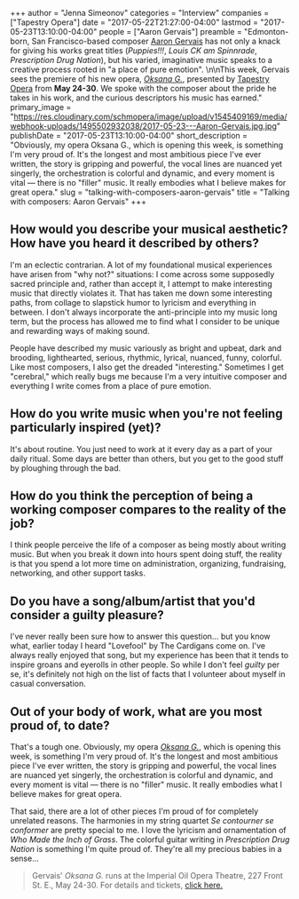 +++
author = "Jenna Simeonov"
categories = "Interview"
companies = ["Tapestry Opera"]
date = "2017-05-22T21:27:00-04:00"
lastmod = "2017-05-23T13:10:00-04:00"
people = ["Aaron Gervais"]
preamble = "Edmonton-born, San Francisco-based composer [Aaron Gervais](/scene/people/aaron-gervais/) has not only a knack for giving his works great titles (*Puppies!!!*, *Louis CK am Spinnrade*, *Prescription Drug Nation*), but his varied, imaginative music speaks to a creative process rooted in \"a place of pure emotion\". \n\nThis week, Gervais sees the premiere of his new opera, [*Oksana G.*](https://tapestryopera.com/3-oksana-g/), presented by [Tapestry Opera](/scene/companies/tapestry-opera/) from **May 24-30**. We spoke with the composer about the pride he takes in his work, and the curious descriptors his music has earned."
primary_image = "https://res.cloudinary.com/schmopera/image/upload/v1545409169/media/webhook-uploads/1495502932038/2017-05-23---Aaron-Gervais.jpg.jpg"
publishDate = "2017-05-23T13:10:00-04:00"
short_description = "Obviously, my opera Oksana G., which is opening this week, is something I&#039;m very proud of. It&#039;s the longest and most ambitious piece I&#039;ve ever written, the story is gripping and powerful, the vocal lines are nuanced yet singerly, the orchestration is colorful and dynamic, and every moment is vital — there is no &quot;filler&quot; music. It really embodies what I believe makes for great opera."
slug = "talking-with-composers-aaron-gervais"
title = "Talking with composers: Aaron Gervais"
+++

## How would you describe your musical aesthetic? How have you heard it described by others?

I'm an eclectic contrarian. A lot of my foundational musical experiences have arisen from "why not?" situations: I come across some supposedly sacred principle and, rather than accept it, I attempt to make interesting music that directly violates it. That has taken me down some interesting paths, from collage to slapstick humor to lyricism and everything in between. I don't always incorporate the anti-principle into my music long term, but the process has allowed me to find what I consider to be unique and rewarding ways of making sound.

People have described my music variously as bright and upbeat, dark and brooding, lighthearted, serious, rhythmic, lyrical, nuanced, funny, colorful. Like most composers, I also get the dreaded "interesting." Sometimes I get "cerebral," which really bugs me because I'm a very intuitive composer and everything I write comes from a place of pure emotion.

## How do you write music when you're not feeling particularly inspired (yet)?

It's about routine. You just need to work at it every day as a part of your daily ritual. Some days are better than others, but you get to the good stuff by ploughing through the bad. 

## How do you think the perception of being a working composer compares to the reality of the job?

I think people perceive the life of a composer as being mostly about writing music. But when you break it down into hours spent doing stuff, the reality is that you spend a lot more time on administration, organizing, fundraising, networking, and other support tasks.

## Do you have a song/album/artist that you'd consider a guilty pleasure?

I've never really been sure how to answer this question... but you know what, earlier today I heard "Lovefool" by The Cardigans come on. I've always really enjoyed that song, but my experience has been that it tends to inspire groans and eyerolls in other people. So while I don't feel *guilty* per se, it's definitely not high on the list of facts that I volunteer about myself in casual conversation.

## Out of your body of work, what are you most proud of, to date?

That's a tough one. Obviously, my opera [*Oksana G.*](https://tapestryopera.com/3-oksana-g/), which is opening this week, is something I'm very proud of. It's the longest and most ambitious piece I've ever written, the story is gripping and powerful, the vocal lines are nuanced yet singerly, the orchestration is colorful and dynamic, and every moment is vital — there is no "filler" music. It really embodies what I believe makes for great opera.

That said, there are a lot of other pieces I'm proud of for completely unrelated reasons. The harmonies in my string quartet *Se contourner se conformer* are pretty special to me. I love the lyricism and ornamentation of *Who Made the Inch of Grass*. The colorful guitar writing in *Prescription Drug Nation* is something I'm quite proud of. They're all my precious babies in a sense...

>Gervais' *Oksana G.* runs at the Imperial Oil Opera Theatre, 227 Front St. E., May 24-30. For details and tickets, [click here.](https://tapestryopera.com/3-oksana-g/)
